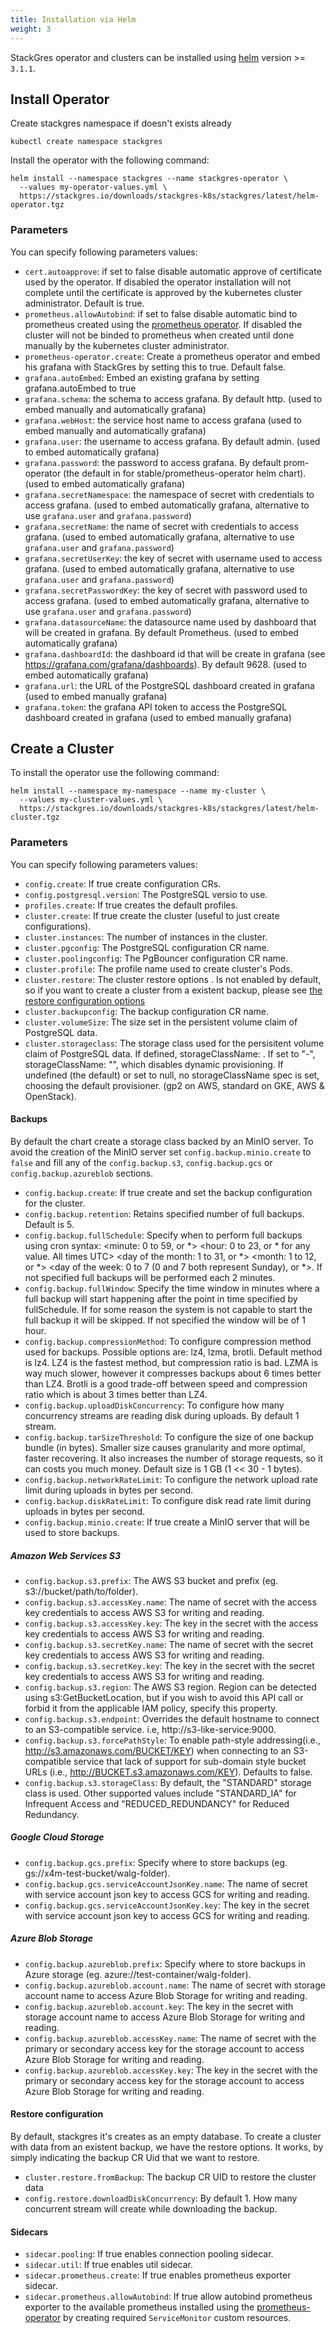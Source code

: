 ```yaml
---
title: Installation via Helm
weight: 3
---
```


StackGres operator and clusters can be installed using [helm](https://helm.sh/) version >= `3.1.1`.

## Install Operator

Create stackgres namespace if doesn't exists already

``` shell
kubectl create namespace stackgres
```

Install the operator with the following command:

```shell
helm install --namespace stackgres --name stackgres-operator \
  --values my-operator-values.yml \
  https://stackgres.io/downloads/stackgres-k8s/stackgres/latest/helm-operator.tgz
```

### Parameters

You can specify following parameters values:

* `cert.autoapprove`: if set to false disable automatic approve of certificate
 used by the operator. If disabled the operator installation will not complete
 until the certificate is approved by the kubernetes cluster administrator.
 Default is true.
* `prometheus.allowAutobind`: if set to false disable automatic bind to prometheus
 created using the [prometheus operator](https://github.com/coreos/prometheus-operator).
 If disabled the cluster will not be binded to prometheus when created until done
 manually by the kubernetes cluster administrator.
* `prometheus-operator.create`: Create a prometheus operator and embed his grafana with StackGres
 by setting this to true. Default false.
* `grafana.autoEmbed`: Embed an existing grafana by setting grafana.autoEmbed to true
* `grafana.schema`: the schema to access grafana. By default http. (used to embed manually and
 automatically grafana)
* `grafana.webHost`: the service host name to access grafana (used to embed manually and
 automatically grafana)
* `grafana.user`: the username to access grafana. By default admin. (used to embed automatically
 grafana)
* `grafana.password`: the password to access grafana. By default prom-operator (the default in for
 stable/prometheus-operator helm chart). (used to embed automatically grafana)
* `grafana.secretNamespace`: the namespace of secret with credentials to access grafana. (used to
 embed automatically grafana, alternative to use `grafana.user` and `grafana.password`)
* `grafana.secretName`: the name of secret with credentials to access grafana. (used to embed
 automatically grafana, alternative to use `grafana.user` and `grafana.password`)
* `grafana.secretUserKey`: the key of secret with username used to access grafana. (used to embed
 automatically grafana, alternative to use `grafana.user` and `grafana.password`)
* `grafana.secretPasswordKey`: the key of secret with password used to access grafana. (used to
 embed automatically grafana, alternative to use `grafana.user` and `grafana.password`)
* `grafana.datasourceName`: the datasource name used by dashboard that will be created in grafana.
 By default Prometheus. (used to embed automatically grafana)
* `grafana.dashboardId`: the dashboard id that will be create in grafana
 (see https://grafana.com/grafana/dashboards). By default 9628. (used to embed automatically
 grafana)
* `grafana.url`: the URL of the PostgreSQL dashboard created in grafana (used to embed manually
 grafana)
* `grafana.token`: the grafana API token to access the PostgreSQL dashboard created
 in grafana (used to embed manually grafana)

## Create a Cluster

To install the operator use the following command:

```shell
helm install --namespace my-namespace --name my-cluster \
  --values my-cluster-values.yml \
  https://stackgres.io/downloads/stackgres-k8s/stackgres/latest/helm-cluster.tgz
```

### Parameters

You can specify following parameters values:

* `config.create`: If true create configuration CRs.
* `config.postgresql.version`: The PostgreSQL versio to use.
* `profiles.create`: If true creates the default profiles.
* `cluster.create`: If true create the cluster (useful to just create configurations).
* `cluster.instances`: The number of instances in the cluster.
* `cluster.pgconfig`: The PostgreSQL configuration CR name.
* `cluster.poolingconfig`: The PgBouncer configuration CR name.
* `cluster.profile`: The profile name used to create cluster's Pods.
* `cluster.restore`: The cluster restore options . Is not enabled by default, so if you want to
 create a cluster from a existent backup, please see
 [the restore configuration options](####restore-configuration)
* `cluster.backupconfig`: The backup configuration CR name.
* `cluster.volumeSize`: The size set in the persistent volume claim of PostgreSQL data.
* `cluster.storageclass`: The storage class used for the persisitent volume claim of PostgreSQL
 data. If defined, storageClassName: <storageClass>. If set to "-", storageClassName: "", which
 disables dynamic provisioning. If undefined (the default) or set to null, no storageClassName
 spec is set, choosing the default provisioner. (gp2 on AWS, standard on GKE, AWS & OpenStack).
 
#### Backups

By default the chart create a storage class backed by an MinIO server. To avoid the creation of the
 MinIO server set `config.backup.minio.create` to `false` and fill any of the `config.backup.s3`,
  `config.backup.gcs` or `config.backup.azureblob` sections.
 
* `config.backup.create`: If true create and set the backup configuration for the cluster.
* `config.backup.retention`: Retains specified number of full backups. Default is 5.
* `config.backup.fullSchedule`: Specify when to perform full backups using cron syntax:
 <minute: 0 to 59, or *> <hour: 0 to 23, or * for any value. All times UTC> <day of the month: 1 to
 31, or *> <month: 1 to 12, or *> <day of the week: 0 to 7 (0 and 7 both represent Sunday), or *>.
 If not specified full backups will be performed each 2 minutes.
* `config.backup.fullWindow`: Specify the time window in minutes where a full backup will start
 happening after the point in time specified by fullSchedule. If for some reason the system is not
 capable to start the full backup it will be skipped. If not specified the window will be of 1 hour.
* `config.backup.compressionMethod`: To configure compression method used for backups. Possible
 options are: lz4, lzma, brotli. Default method is lz4. LZ4 is the fastest method, but compression
 ratio is bad. LZMA is way much slower, however it compresses backups about 6 times better than LZ4.
 Brotli is a good trade-off between speed and compression ratio which is about 3 times better than
 LZ4.
* `config.backup.uploadDiskConcurrency`: To configure how many concurrency streams are reading
 disk during uploads. By default 1 stream.
* `config.backup.tarSizeThreshold`: To configure the size of one backup bundle (in bytes). Smaller
 size causes granularity and more optimal, faster recovering. It also increases the number of
 storage requests, so it can costs you much money. Default size is 1 GB (1 << 30 - 1 bytes).
* `config.backup.networkRateLimit`: To configure the network upload rate limit during uploads in
 bytes per second.
* `config.backup.diskRateLimit`: To configure disk read rate limit during uploads in bytes per
 second.
* `config.backup.minio.create`: If true create a MinIO server that will be used to store backups.

##### Amazon Web Services S3

* `config.backup.s3.prefix`: The AWS S3 bucket and prefix (eg. s3://bucket/path/to/folder).
* `config.backup.s3.accessKey.name`: The name of secret with the access key credentials to access
 AWS S3 for writing and reading.
* `config.backup.s3.accessKey.key`: The key in the secret with the access key credentials to access
 AWS S3 for writing and reading.
* `config.backup.s3.secretKey.name`: The name of secret with the secret key credentials to access
 AWS S3 for writing and reading.
* `config.backup.s3.secretKey.key`: The key in the secret with the secret key credentials to access
 AWS S3 for writing and reading.
* `config.backup.s3.region`: The AWS S3 region. Region can be detected using s3:GetBucketLocation,
 but if you wish to avoid this API call or forbid it from the applicable IAM policy, specify this
 property.
* `config.backup.s3.endpoint`: Overrides the default hostname to connect to an S3-compatible
 service. i.e, http://s3-like-service:9000.
* `config.backup.s3.forcePathStyle`: To enable path-style addressing(i.e.,
 http://s3.amazonaws.com/BUCKET/KEY) when connecting to an S3-compatible service that lack of
 support for sub-domain style bucket URLs (i.e., http://BUCKET.s3.amazonaws.com/KEY). Defaults to
 false.
* `config.backup.s3.storageClass`: By default, the "STANDARD" storage class is used. Other
 supported values include "STANDARD_IA" for Infrequent Access and "REDUCED_REDUNDANCY" for Reduced
 Redundancy.

##### Google Cloud Storage

* `config.backup.gcs.prefix`: Specify where to store backups (eg. gs://x4m-test-bucket/walg-folder).
* `config.backup.gcs.serviceAccountJsonKey.name`: The name of secret with service account json key
 to access GCS for writing and reading.
* `config.backup.gcs.serviceAccountJsonKey.key`: The key in the secret with service account json key
 to access GCS for writing and reading.

##### Azure Blob Storage

* `config.backup.azureblob.prefix`: Specify where to store backups in Azure storage (eg.
 azure://test-container/walg-folder).
* `config.backup.azureblob.account.name`: The name of secret with storage account name to access
 Azure Blob Storage for writing and reading.
* `config.backup.azureblob.account.key`: The key in the secret with storage account name to access
 Azure Blob Storage for writing and reading.
* `config.backup.azureblob.accessKey.name`: The name of secret with the primary or secondary access
 key for the storage account to access Azure Blob Storage for writing and reading.
* `config.backup.azureblob.accessKey.key`: The key in the secret with the primary or secondary
 access key for the storage account to access Azure Blob Storage for writing and reading.

#### Restore configuration

By default, stackgres it's creates as an empty database. To create a cluster with data from an
 existent backup, we have the restore options. It works, by simply indicating the backup CR Uid
 that we want to restore. 

* `cluster.restore.fromBackup`: The backup CR UID to restore the cluster data
* `config.restore.downloadDiskConcurrency`: By default 1. How many concurrent stream will create
 while downloading the backup.

#### Sidecars

* `sidecar.pooling`: If true enables connection pooling sidecar.
* `sidecar.util`: If true enables util sidecar.
* `sidecar.prometheus.create`: If true enables prometheus exporter sidecar.
* `sidecar.prometheus.allowAutobind`: If true allow autobind prometheus exporter to the available
 prometheus installed using the [prometheus-operator](https://github.com/coreos/prometheus-operator)
 by creating required `ServiceMonitor` custom resources.
